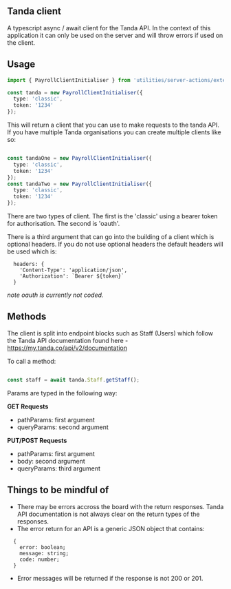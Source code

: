 ## Tanda client

A typescript async / await client for the Tanda API. In the context of this application it can only be used on the server and will throw errors if used on the client.

## Usage

```typescript
import { PayrollClientInitialiser } from 'utilities/server-actions/external-applications/tanda';

const tanda = new PayrollClientInitialiser({ 
  type: 'classic',
  token: '1234'
});

```

This will return a client that you can use to make requests to the tanda API. If you have multiple Tanda organisations you can create multiple clients like so:

```typescript

const tandaOne = new PayrollClientInitialiser({ 
  type: 'classic',
  token: '1234'
});
const tandaTwo = new PayrollClientInitialiser({
  type: 'classic',
  token: '1234'
});
```

There are two types of client. The first is the 'classic' using a bearer token for authorisation. The second is 'oauth'.

There is a third argument that can go into the building of a client which is optional headers. If you do not use optional headers the default headers will be used which is:

```
  headers: {
    'Content-Type': 'application/json',
    'Authorization': `Bearer ${token}`
  }

```

_note_
_oauth is currently not coded._

## Methods

The client is split into endpoint blocks such as Staff (Users) which follow the Tanda API documentation found here - https://my.tanda.co/api/v2/documentation

To call a method: 

```typescript

const staff = await tanda.Staff.getStaff();

```

Params are typed in the following way:

**GET Requests**
- pathParams: first argument
- queryParams: second argument

**PUT/POST Requests**
- pathParams: first argument
- body: second argument
- queryParams: third argument

## Things to be mindful of
- There may be errors accross the board with the return responses. Tanda API documentation is not always clear on the return types of the responses.
- The error return for an API is a generic JSON object that contains:
```
  {
    error: boolean;
    message: string;
    code: number;
  }
```
- Error messages will be returned if the response is not 200 or 201.